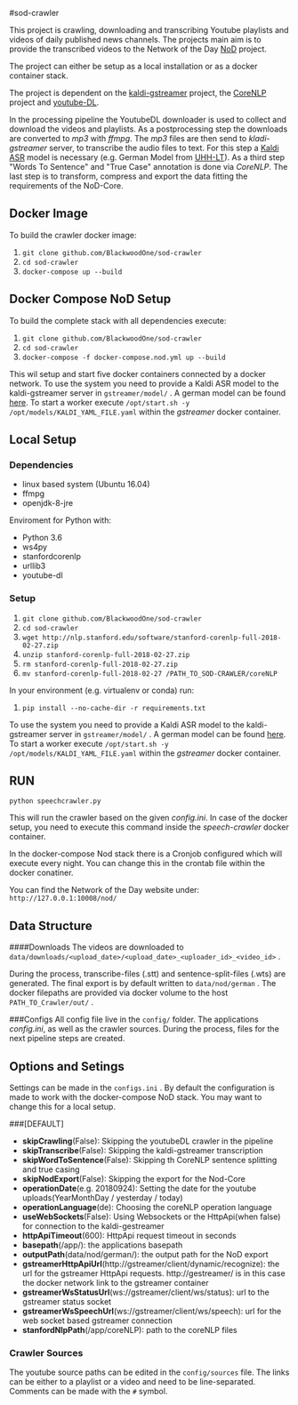 #sod-crawler

This project is crawling, downloading and transcribing Youtube playlists and videos of daily published news channels. The projects main aim is to provide the transcribed videos to the Network of the Day [NoD](https://github.com/uhh-lt/NoDCore) project. 

The project can either be setup as a local installation or as a docker container stack.

The project is dependent on the [kaldi-gstreamer](https://github.com/jcsilva/docker-kaldi-gstreamer-server) project, the [CoreNLP](https://stanfordnlp.github.io/CoreNLP/) project and [youtube-DL](https://github.com/rg3/youtube-dl). 

In the processing pipeline the YoutubeDL downloader is used to collect and download the videos and playlists. As a postprocessing step the downloads are converted to _mp3_ with _ffmpg_. The _mp3_ files are then send to _kladi-gstreamer_ server, to transcribe the audio files to text. For this step a [Kaldi ASR](https://github.com/kaldi-asr/kaldi) model is necessary (e.g. German Model from [UHH-LT](https://github.com/uhh-lt/kaldi-tuda-de)). As a third step "Words To Sentence" and "True Case" annotation is done via _CoreNLP_. The last step is to transform, compress and export the data fitting the requirements of the NoD-Core. 

## Docker Image
To build the crawler docker image:

1. `git clone github.com/BlackwoodOne/sod-crawler`
2. `cd sod-crawler`
3. `docker-compose up --build`

## Docker Compose NoD Setup
To build the complete stack with all dependencies execute:

1. `git clone github.com/BlackwoodOne/sod-crawler`
2. `cd sod-crawler`
3. `docker-compose -f docker-compose.nod.yml up --build`

This wil setup and start five docker containers connected by a docker network. To use the system you need to provide a Kaldi ASR model to the kaldi-gstreamer server in `gstreamer/model/` . A german model can be found [here](https://github.com/uhh-lt/kaldi-tuda-de). To start a worker execute `/opt/start.sh -y /opt/models/KALDI_YAML_FILE.yaml`  within the _gstreamer_ docker container.

## Local Setup
### Dependencies

* linux based system (Ubuntu 16.04)
* ffmpg
* openjdk-8-jre

Enviroment for Python with:

* Python 3.6
* ws4py
* stanfordcorenlp
* urllib3
* youtube-dl

### Setup
1. `git clone github.com/BlackwoodOne/sod-crawler`
2. `cd sod-crawler`
3. `wget http://nlp.stanford.edu/software/stanford-corenlp-full-2018-02-27.zip`
4. `unzip stanford-corenlp-full-2018-02-27.zip`
5. `rm stanford-corenlp-full-2018-02-27.zip`
6. `mv stanford-corenlp-full-2018-02-27 /PATH_TO_SOD-CRAWLER/coreNLP` 

In your environment (e.g. virtualenv or conda) run:
1. `pip install --no-cache-dir -r requirements.txt`

To use the system you need to provide a Kaldi ASR model to the kaldi-gstreamer server in `gstreamer/model/` . A german model can be found [here](https://github.com/uhh-lt/kaldi-tuda-de). To start a worker execute `/opt/start.sh -y /opt/models/KALDI_YAML_FILE.yaml`  within the _gstreamer_ docker container.


## RUN

    python speechcrawler.py

This will run the crawler based on the given _config.ini_. In case of the docker setup, you need to execute this command inside the _speech-crawler_ docker container.

In the docker-compose Nod stack there is a Cronjob configured which will execute every night. You can change this in the crontab file within the docker conatiner.

You can find the Network of the Day website under: `http://127.0.0.1:10008/nod/`

## Data Structure
####Downloads
The videos are downloaded to `data/downloads/<upload_date>/<upload_date>_<uploader_id>_<video_id>` .

During the process, transcribe-files (.stt) and sentence-split-files (.wts) are generated. The final export is by default written to `data/nod/german` . The docker filepaths are provided via docker volume to the host `PATH_TO_Crawler/out/` . 

###Configs
All config file live in the `config/` folder. The applications _config.ini_, as well as the crawler sources. During the process, files for the next pipeline steps are created.

## Options and Setings
Settings can be made in the `configs.ini` . By default the configuration is made to work with the docker-compose NoD stack. You may want to change this for a local setup.

###[DEFAULT]
* **skipCrawling**(False): Skipping the youtubeDL crawler in the pipeline
* **skipTranscribe**(False): Skipping the kaldi-gstreamer transcription
* **skipWordToSentence**(False): Skipping th CoreNLP sentence splitting and true casing
* **skipNodExport**(False): Skipping the export for the Nod-Core
* **operationDate**(e.g. 20180924): Setting the date for the youtube uploads(YearMonthDay / yesterday / today)
* **operationLanguage**(de): Choosing the coreNLP operation language
* **useWebSockets**(False): Using Websockets or the HttpApi(when false) for connection to the kaldi-gestreamer
* **httpApiTimeout**(600): HttpApi request timeout in seconds
* **basepath**(/app/): the applications basepath
* **outputPath**(data/nod/german/): the output path for the NoD export
* **gstreamerHttpApiUrl**(http://gstreamer/client/dynamic/recognize): the url for the gstreamer HttpApi requests. http://gestreamer/ is in this case the docker network link to the gstreamer container
* **gstreamerWsStatusUrl**(ws://gstreamer/client/ws/status): url to the gstreamer status socket
* **gstreamerWsSpeechUrl**(ws://gstreamer/client/ws/speech): url for the web socket based gstreamer connection
* **stanfordNlpPath**(/app/coreNLP): path to the coreNLP files

### Crawler Sources
The youtube source paths can be edited in the `config/sources` file. The links can be either to a playlist or a video and need to be line-separated. Comments can be made with the `#` symbol. 






